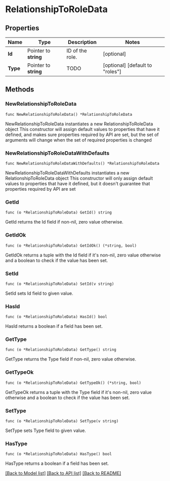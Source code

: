 # RelationshipToRoleData

## Properties

Name | Type | Description | Notes
------------ | ------------- | ------------- | -------------
**Id** | Pointer to **string** | ID of the role. | [optional] 
**Type** | Pointer to **string** | TODO | [optional] [default to "roles"]

## Methods

### NewRelationshipToRoleData

`func NewRelationshipToRoleData() *RelationshipToRoleData`

NewRelationshipToRoleData instantiates a new RelationshipToRoleData object
This constructor will assign default values to properties that have it defined,
and makes sure properties required by API are set, but the set of arguments
will change when the set of required properties is changed

### NewRelationshipToRoleDataWithDefaults

`func NewRelationshipToRoleDataWithDefaults() *RelationshipToRoleData`

NewRelationshipToRoleDataWithDefaults instantiates a new RelationshipToRoleData object
This constructor will only assign default values to properties that have it defined,
but it doesn't guarantee that properties required by API are set

### GetId

`func (o *RelationshipToRoleData) GetId() string`

GetId returns the Id field if non-nil, zero value otherwise.

### GetIdOk

`func (o *RelationshipToRoleData) GetIdOk() (*string, bool)`

GetIdOk returns a tuple with the Id field if it's non-nil, zero value otherwise
and a boolean to check if the value has been set.

### SetId

`func (o *RelationshipToRoleData) SetId(v string)`

SetId sets Id field to given value.

### HasId

`func (o *RelationshipToRoleData) HasId() bool`

HasId returns a boolean if a field has been set.

### GetType

`func (o *RelationshipToRoleData) GetType() string`

GetType returns the Type field if non-nil, zero value otherwise.

### GetTypeOk

`func (o *RelationshipToRoleData) GetTypeOk() (*string, bool)`

GetTypeOk returns a tuple with the Type field if it's non-nil, zero value otherwise
and a boolean to check if the value has been set.

### SetType

`func (o *RelationshipToRoleData) SetType(v string)`

SetType sets Type field to given value.

### HasType

`func (o *RelationshipToRoleData) HasType() bool`

HasType returns a boolean if a field has been set.


[[Back to Model list]](../README.md#documentation-for-models) [[Back to API list]](../README.md#documentation-for-api-endpoints) [[Back to README]](../README.md)


